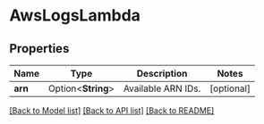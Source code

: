 # AwsLogsLambda

## Properties

Name | Type | Description | Notes
------------ | ------------- | ------------- | -------------
**arn** | Option<**String**> | Available ARN IDs. | [optional]

[[Back to Model list]](../README.md#documentation-for-models) [[Back to API list]](../README.md#documentation-for-api-endpoints) [[Back to README]](../README.md)


